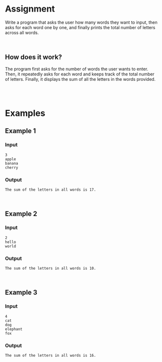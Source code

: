 # <b>Assignment</b>
Write a program that asks the user how many words they want to input, then asks for each word one by one, and finally prints the total number of letters across all words.

<br>

## How does it work?
The program first asks for the number of words the user wants to enter. Then, it repeatedly asks for each word and keeps track of the total number of letters. Finally, it displays the sum of all the letters in the words provided.

<br>
<br>

# <b>Examples</b>

## Example 1
### Input
```console?lang=python
3
apple
banana
cherry
```

### Output
```console?lang=python
The sum of the letters in all words is 17.
```

<br>

## Example 2
### Input
```console?lang=python
2
hello
world
```

### Output
```console?lang=python
The sum of the letters in all words is 10.
```

<br>

## Example 3
### Input
```console?lang=python
4
cat
dog
elephant
fox
```

### Output
```console?lang=python
The sum of the letters in all words is 16.
```